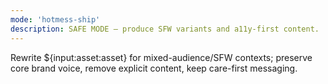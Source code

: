 ```yaml
---
mode: 'hotmess-ship'
description: SAFE MODE — produce SFW variants and a11y-first content.
---
```

Rewrite ${input:asset:asset} for mixed-audience/SFW contexts; preserve core brand voice, remove explicit content, keep care-first messaging.
